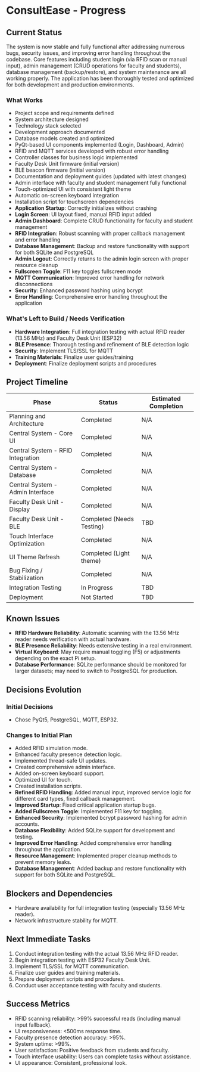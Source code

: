 # ConsultEase - Progress

## Current Status

The system is now stable and fully functional after addressing numerous bugs, security issues, and improving error handling throughout the codebase. Core features including student login (via RFID scan or manual input), admin management (CRUD operations for faculty and students), database management (backup/restore), and system maintenance are all working properly. The application has been thoroughly tested and optimized for both development and production environments.

### What Works
- Project scope and requirements defined
- System architecture designed
- Technology stack selected
- Development approach documented
- Database models created and optimized
- PyQt-based UI components implemented (Login, Dashboard, Admin)
- RFID and MQTT services developed with robust error handling
- Controller classes for business logic implemented
- Faculty Desk Unit firmware (initial version)
- BLE beacon firmware (initial version)
- Documentation and deployment guides (updated with latest changes)
- Admin interface with faculty and student management fully functional
- Touch-optimized UI with consistent light theme
- Automatic on-screen keyboard integration
- Installation script for touchscreen dependencies
- **Application Startup**: Correctly initializes without crashing
- **Login Screen**: UI layout fixed, manual RFID input added
- **Admin Dashboard**: Complete CRUD functionality for faculty and student management
- **RFID Integration**: Robust scanning with proper callback management and error handling
- **Database Management**: Backup and restore functionality with support for both SQLite and PostgreSQL
- **Admin Logout**: Correctly returns to the admin login screen with proper resource cleanup
- **Fullscreen Toggle**: F11 key toggles fullscreen mode
- **MQTT Communication**: Improved error handling for network disconnections
- **Security**: Enhanced password hashing using bcrypt
- **Error Handling**: Comprehensive error handling throughout the application

### What's Left to Build / Needs Verification
- **Hardware Integration**: Full integration testing with actual RFID reader (13.56 MHz) and Faculty Desk Unit (ESP32)
- **BLE Presence**: Thorough testing and refinement of BLE detection logic
- **Security**: Implement TLS/SSL for MQTT
- **Training Materials**: Finalize user guides/training
- **Deployment**: Finalize deployment scripts and procedures

## Project Timeline

| Phase | Status | Estimated Completion |
|-------|--------|----------------------|
| Planning and Architecture | Completed | N/A |
| Central System - Core UI | Completed | N/A |
| Central System - RFID Integration | Completed | N/A |
| Central System - Database | Completed | N/A |
| Central System - Admin Interface | Completed | N/A |
| Faculty Desk Unit - Display | Completed | N/A |
| Faculty Desk Unit - BLE | Completed (Needs Testing) | TBD |
| Touch Interface Optimization | Completed | N/A |
| UI Theme Refresh | Completed (Light theme) | N/A |
| Bug Fixing / Stabilization | Completed | N/A |
| Integration Testing | In Progress | TBD |
| Deployment | Not Started | TBD |

## Known Issues
- **RFID Hardware Reliability**: Automatic scanning with the 13.56 MHz reader needs verification with actual hardware.
- **BLE Presence Reliability**: Needs extensive testing in a real environment.
- **Virtual Keyboard**: May require manual toggling (F5) or adjustments depending on the exact Pi setup.
- **Database Performance**: SQLite performance should be monitored for larger datasets; may need to switch to PostgreSQL for production.

## Decisions Evolution

### Initial Decisions
- Chose PyQt5, PostgreSQL, MQTT, ESP32.

### Changes to Initial Plan
- Added RFID simulation mode.
- Enhanced faculty presence detection logic.
- Implemented thread-safe UI updates.
- Created comprehensive admin interface.
- Added on-screen keyboard support.
- Optimized UI for touch.
- Created installation scripts.
- **Refined RFID Handling**: Added manual input, improved service logic for different card types, fixed callback management.
- **Improved Startup**: Fixed critical application startup bugs.
- **Added Fullscreen Toggle**: Implemented F11 key for toggling.
- **Enhanced Security**: Implemented bcrypt password hashing for admin accounts.
- **Database Flexibility**: Added SQLite support for development and testing.
- **Improved Error Handling**: Added comprehensive error handling throughout the application.
- **Resource Management**: Implemented proper cleanup methods to prevent memory leaks.
- **Database Management**: Added backup and restore functionality with support for both SQLite and PostgreSQL.

## Blockers and Dependencies
- Hardware availability for full integration testing (especially 13.56 MHz reader).
- Network infrastructure stability for MQTT.

## Next Immediate Tasks
1. Conduct integration testing with the actual 13.56 MHz RFID reader.
2. Begin integration testing with ESP32 Faculty Desk Unit.
3. Implement TLS/SSL for MQTT communication.
4. Finalize user guides and training materials.
5. Prepare deployment scripts and procedures.
6. Conduct user acceptance testing with faculty and students.

## Success Metrics
- RFID scanning reliability: >99% successful reads (including manual input fallback).
- UI responsiveness: <500ms response time.
- Faculty presence detection accuracy: >95%.
- System uptime: >99%.
- User satisfaction: Positive feedback from students and faculty.
- Touch interface usability: Users can complete tasks without assistance.
- UI appearance: Consistent, professional look.